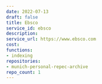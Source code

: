 ```yaml
---
date: 2022-07-13
draft: false
title: Ebsco
service_id: ebsco
description:
service_url: https://www.ebsco.com
cost:
functions:
- indexing
repositories:
- munich-personal-repec-archive
repo_count: 1
---
```




